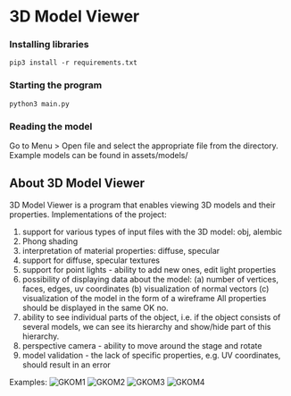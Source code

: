 # 3D Model Viewer

### Installing libraries
`pip3 install -r requirements.txt`

### Starting the program
`python3 main.py`

### Reading the model
Go to Menu > Open file and select the appropriate file from the directory. Example models can be found in assets/models/

## About 3D Model Viewer

3D Model Viewer is a program that enables viewing 3D models and their properties. Implementations of the project: 
1. support for various types of input files with the 3D model: obj, alembic 
2. Phong shading 
3. interpretation of material properties: diffuse, specular 
4. support for diffuse, specular textures
5. support for point lights - ability to add new ones, edit light properties
6. possibility of displaying data about the model: (a) number of vertices, faces, edges, uv coordinates (b) visualization of normal vectors (c) visualization of the model in the form of a wireframe All properties should be displayed in the same OK no.
7. ability to see individual parts of the object, i.e. if the object consists of several models, we can see its hierarchy and show/hide part of this hierarchy.
8. perspective camera - ability to move around the stage and rotate
9. model validation - the lack of specific properties, e.g. UV coordinates, should result in an error

Examples:
![GKOM1](https://github.com/PythonHackerr/3D-Model-Viewer/assets/43787813/e9640338-a1a6-431f-93f7-b13f8d510722)
![GKOM2](https://github.com/PythonHackerr/3D-Model-Viewer/assets/43787813/1dfe3ad8-e439-4c1b-9c35-c2709d465cd6)
![GKOM3](https://github.com/PythonHackerr/3D-Model-Viewer/assets/43787813/b028c255-74fa-427d-bad6-e643a53969c9)
![GKOM4](https://github.com/PythonHackerr/3D-Model-Viewer/assets/43787813/106a6272-cd71-4ff2-b72a-e7551f852ba6)
